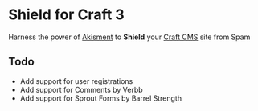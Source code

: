 # Shield for Craft 3
Harness the power of [Akisment](https://akismet.com) to **Shield** your [Craft CMS](https://craftcms.com) site from Spam

## Todo
- Add support for user registrations
- Add support for Comments by Verbb
- Add support for Sprout Forms by Barrel Strength
